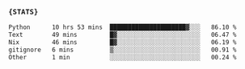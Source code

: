 ### `{STATS}` 
<!--START_SECTION:waka-->

```txt
Python      10 hrs 53 mins  █████████████████████▓░░░   86.10 %
Text        49 mins         █▓░░░░░░░░░░░░░░░░░░░░░░░   06.47 %
Nix         46 mins         █▓░░░░░░░░░░░░░░░░░░░░░░░   06.19 %
gitignore   6 mins          ▒░░░░░░░░░░░░░░░░░░░░░░░░   00.91 %
Other       1 min           ░░░░░░░░░░░░░░░░░░░░░░░░░   00.24 %
```

<!--END_SECTION:waka-->

